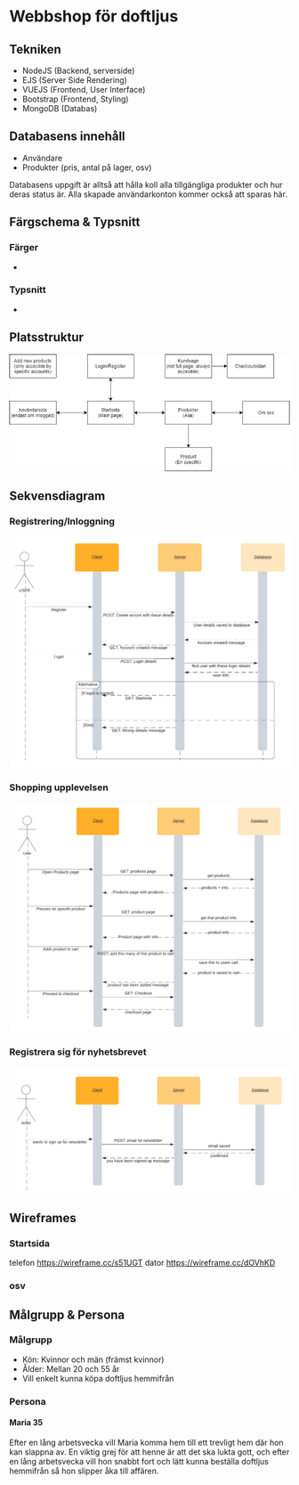 # Webbshop för doftljus

## Tekniken 
- NodeJS (Backend, serverside)
- EJS (Server Side Rendering)
- VUEJS (Frontend, User Interface)
- Bootstrap (Frontend, Styling)
- MongoDB (Databas)

## Databasens innehåll
- Användare
- Produkter (pris, antal på lager, osv)

Databasens uppgift är alltså att hålla koll alla tillgängliga produkter och hur deras status är. Alla skapade användarkonton kommer också att sparas här.

## Färgschema & Typsnitt
### Färger
-

### Typsnitt
-

## Platsstruktur
<img src="./planingFiles/siteFlowchart.png">

## Sekvensdiagram

### Registrering/Inloggning
<img src="./planingFiles/Login_Register.png">

### Shopping upplevelsen
<img src="./planingFiles/shopping_experience.png">

### Registrera sig för nyhetsbrevet
<img src="./planingFiles/Newsletter_signup.png">

## Wireframes

### Startsida
telefon https://wireframe.cc/s51UGT
dator https://wireframe.cc/dOVhKD

### osv

## Målgrupp & Persona 

### Målgrupp
- Kön: Kvinnor och män (främst kvinnor)
- Ålder: Mellan 20 och 55 år
- Vill enkelt kunna köpa doftljus hemmifrån

### Persona
#### Maria 35
Efter en lång arbetsvecka vill Maria komma hem till ett trevligt hem där hon kan slappna av. En viktig grej för att henne är att det ska lukta gott, och efter en lång arbetsvecka vill hon snabbt fort och lätt kunna beställa doftljus hemmifrån så hon slipper åka till affären.
